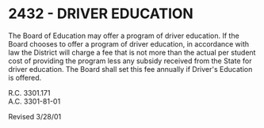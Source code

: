 2432 - DRIVER EDUCATION
=======================

The Board of Education may offer a program of driver education. If the
Board chooses to offer a program of driver education, in accordance with
law the District will charge a fee that is not more than the actual per
student cost of providing the program less any subsidy received from the
State for driver education. The Board shall set this fee annually if
Driver's Education is offered.

R.C. 3301.171\
 A.C. 3301-81-01

Revised 3/28/01

